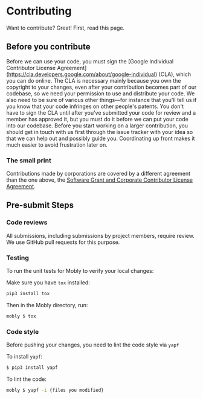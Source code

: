 # Contributing
Want to contribute? Great! First, read this page.


## Before you contribute
Before we can use your code, you must sign the
[Google Individual Contributor License Agreement]
(https://cla.developers.google.com/about/google-individual)
(CLA), which you can do online. The CLA is necessary mainly because you own the
copyright to your changes, even after your contribution becomes part of our
codebase, so we need your permission to use and distribute your code. We also
need to be sure of various other things—for instance that you'll tell us if you
know that your code infringes on other people's patents. You don't have to sign
the CLA until after you've submitted your code for review and a member has
approved it, but you must do it before we can put your code into our codebase.
Before you start working on a larger contribution, you should get in touch with
us first through the issue tracker with your idea so that we can help out and
possibly guide you. Coordinating up front makes it much easier to avoid
frustration later on.

### The small print
Contributions made by corporations are covered by a different agreement than
the one above, the
[Software Grant and Corporate Contributor License Agreement](https://cla.developers.google.com/about/google-corporate).

## Pre-submit Steps

### Code reviews
All submissions, including submissions by project members, require review. We
use GitHub pull requests for this purpose.

### Testing
To run the unit tests for Mobly to verify your local changes:

Make sure you have `tox` installed:
```sh
pip3 install tox
```

Then in the Mobly directory, run:
```sh
mobly $ tox
```

### Code style
Before pushing your changes, you need to lint the code style via `yapf`

To install `yapf`:

```sh
$ pip3 install yapf
```

To lint the code:

```sh
mobly $ yapf -i {files you modified}
```
